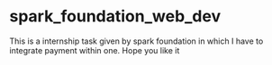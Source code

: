 # spark_foundation_web_dev
This is a internship task given by spark foundation in which I have to integrate payment within one.
Hope you like it

